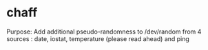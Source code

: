 # chaff
Purpose: Add additional pseudo-randomness to /dev/random from 4 sources : date, iostat, temperature (please read ahead) and ping
